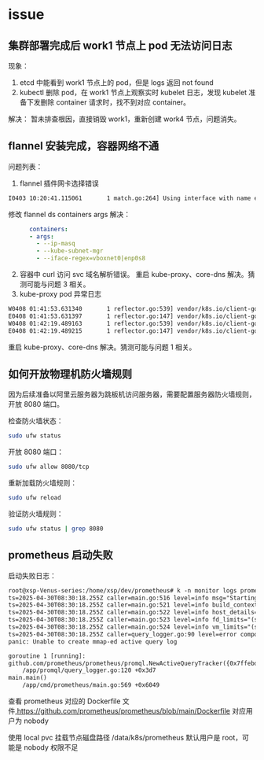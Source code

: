 # issue

## 集群部署完成后 work1 节点上 pod 无法访问日志
现象：
1. etcd 中能看到 work1 节点上的 pod，但是 logs 返回 not found
2. kubectl 删除 pod，在 work1 节点上观察实时 kubelet 日志，发现 kubelet 准备下发删除 container 请求时，找不到对应 container。

解决：
暂未排查根因，直接销毁 work1，重新创建 work4 节点，问题消失。
## flannel 安装完成，容器网络不通
问题列表：
1. flannel 插件网卡选择错误
```txt
I0403 10:20:41.115061       1 match.go:264] Using interface with name enp0s3 and address 10.0.2.15
```
修改 flannel ds containers args 解决：
```yaml
      containers:
      - args:
        - --ip-masq
        - --kube-subnet-mgr
        - --iface-regex=vboxnet0|enp0s8
```
2. 容器中 curl 访问 svc 域名解析错误。
重启 kube-proxy、core-dns 解决。猜测可能与问题 3 相关。
3. kube-proxy pod 异常日志
```txt
W0408 01:41:53.631340       1 reflector.go:539] vendor/k8s.io/client-go/informers/factory.go:159: failed to list *v1.Service: Get "https://192.168.31.134:6443/api/v1/services?labelSelector=%21service.kubernetes.io%2Fheadless%2C%21service.kubernetes.io%2Fservice-proxy-name&resourceVersion=4088645": dial tcp 192.168.31.134:6443: connect: network is unreachable
E0408 01:41:53.631397       1 reflector.go:147] vendor/k8s.io/client-go/informers/factory.go:159: Failed to watch *v1.Service: failed to list *v1.Service: Get "https://192.168.31.134:6443/api/v1/services?labelSelector=%21service.kubernetes.io%2Fheadless%2C%21service.kubernetes.io%2Fservice-proxy-name&resourceVersion=4088645": dial tcp 192.168.31.134:6443: connect: network is unreachable
W0408 01:42:19.489163       1 reflector.go:539] vendor/k8s.io/client-go/informers/factory.go:159: failed to list *v1.EndpointSlice: Get "https://192.168.31.134:6443/apis/discovery.k8s.io/v1/endpointslices?labelSelector=%21service.kubernetes.io%2Fheadless%2C%21service.kubernetes.io%2Fservice-proxy-name&resourceVersion=4088716": dial tcp 192.168.31.134:6443: connect: network is unreachable
E0408 01:42:19.489215       1 reflector.go:147] vendor/k8s.io/client-go/informers/factory.go:159: Failed to watch *v1.EndpointSlice: failed to list *v1.EndpointSlice: Get 
```
重启 kube-proxy、core-dns 解决。猜测可能与问题 1 相关。

## 如何开放物理机防火墙规则
因为后续准备以阿里云服务器为跳板机访问服务器，需要配置服务器防火墙规则，开放 8080 端口。

检查防火墙状态：
```bash
sudo ufw status
```

开放 8080 端口：
```bash
sudo ufw allow 8080/tcp
```

重新加载防火墙规则：
```bash
sudo ufw reload
```

验证防火墙规则：
```bash
sudo ufw status | grep 8080
```

## prometheus 启动失败
启动失败日志：
```txt
root@xsp-Venus-series:/home/xsp/dev/prometheus# k -n monitor logs prometheus-58b586598b-rjxmk
ts=2025-04-30T08:30:18.255Z caller=main.go:516 level=info msg="Starting Prometheus" version="(version=2.34.0, branch=HEAD, revision=881111fec4332c33094a6fb2680c71fffc427275)"
ts=2025-04-30T08:30:18.255Z caller=main.go:521 level=info build_context="(go=go1.17.8, user=root@121ad7ea5487, date=20220315-15:18:00)"
ts=2025-04-30T08:30:18.255Z caller=main.go:522 level=info host_details="(Linux 5.4.0-187-generic #207-Ubuntu SMP Mon Jun 10 08:16:10 UTC 2024 x86_64 prometheus-58b586598b-rjxmk (none))"
ts=2025-04-30T08:30:18.255Z caller=main.go:523 level=info fd_limits="(soft=1048576, hard=1048576)"
ts=2025-04-30T08:30:18.255Z caller=main.go:524 level=info vm_limits="(soft=unlimited, hard=unlimited)"
ts=2025-04-30T08:30:18.255Z caller=query_logger.go:90 level=error component=activeQueryTracker msg="Error opening query log file" file=/prometheus/queries.active err="open /prometheus/queries.active: permission denied"
panic: Unable to create mmap-ed active query log

goroutine 1 [running]:
github.com/prometheus/prometheus/promql.NewActiveQueryTracker({0x7ffebd3fbe00, 0xb}, 0x14, {0x3637a40, 0xc0007bea00})
	/app/promql/query_logger.go:120 +0x3d7
main.main()
	/app/cmd/prometheus/main.go:569 +0x6049
```
查看 prometheus 对应的 Dockerfile 文件,https://github.com/prometheus/prometheus/blob/main/Dockerfile
对应用户为 nobody

使用 local pvc 挂载节点磁盘路径 /data/k8s/prometheus 默认用户是 root，可能是 nobody 权限不足
